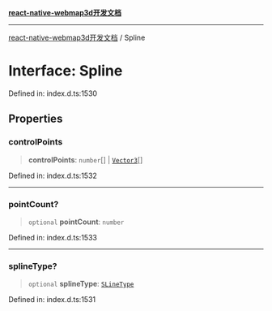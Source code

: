[**react-native-webmap3d开发文档**](../README.md)

***

[react-native-webmap3d开发文档](../globals.md) / Spline

# Interface: Spline

Defined in: index.d.ts:1530

## Properties

### controlPoints

> **controlPoints**: `number`[] \| [`Vector3`](Vector3.md)[]

Defined in: index.d.ts:1532

***

### pointCount?

> `optional` **pointCount**: `number`

Defined in: index.d.ts:1533

***

### splineType?

> `optional` **splineType**: [`SLineType`](../enumerations/SLineType.md)

Defined in: index.d.ts:1531

